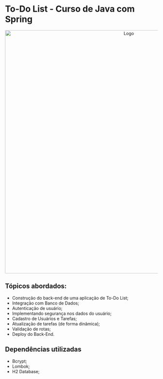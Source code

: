 # To-Do List - Curso de Java com Spring

<p align="center">
  <img src="src/assets/wallpaper.png" alt="Logo" width="800">
</p>

## Tópicos abordados:

- Construção do back-end de uma aplicação de To-Do List;
- Integração com Banco de Dados;
- Autenticação de usuário;
- Implementando segurança nos dados do usuário;
- Cadastro de Usuários e Tarefas;
- Atualização de tarefas (de forma dinâmica);
- Validação de rotas;
- Deploy do Back-End.

## Dependências utilizadas

- Bcrypt;
- Lombok;
- H2 Database;
